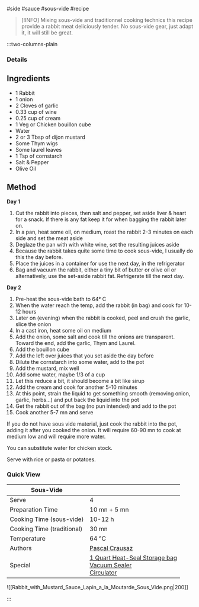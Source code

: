 #side #sauce #sous-vide #recipe

> [!INFO]
> Mixing sous-vide and traditionnel cooking technics this recipe provide a rabbit meat deliciously tender. No sous-vide gear, just adapt it, it will still be great.

:::two-columns-plain

### Details
## Ingredients

- 1 Rabbit
- 1 onion
- 2 Cloves of garlic
- 0.33 cup of wine
- 0.25 cup of cream
- 1 Veg or Chicken bouillon cube
- Water
- 2 or 3 Tbsp of dijon mustard
- Some Thym wigs
- Some laurel leaves
- 1 Tsp of cornstarch
- Salt & Pepper
- Olive Oil


## Method

**Day 1**

1. Cut the rabbit into pieces, then salt and pepper, set aside liver & heart for a snack. If there is any fat keep it for when bagging the rabbit later on.
2. In a pan, heat some oil, on medium, roast the rabbit 2-3 minutes on each side and set the meat aside
3. Deglaze the pan with with white wine, set the resulting juices aside
4. Because the rabbit takes quite some time to cook sous-vide, I usually do this the day before.
5. Place the juices in a container for use the next day, in the refrigerator
6. Bag and vacuum the rabbit, either a tiny bit of butter or olive oil or alternatively, use the set-aside rabbit fat. Refrigerate till the next day.

**Day 2**

1. Pre-heat the sous-vide bath to 64° C
2. When the water reach the temp, add the rabbit (in bag) and cook for 10-12 hours
3. Later on (evening) when the rabbit is cooked, peel and crush the garlic, slice the onion
4. In a cast iron, heat some oil on medium
5. Add the onion, some salt and cook till the onions are transparent. Toward the end, add the garlic, Thym and Laurel.
6. Add the bouillon cube
7. Add the left over juices that you set aside the day before
8. Dilute the cornstarch into some water, add to the pot
9. Add the mustard, mix well
10. Add some water, maybe 1/3 of a cup
11. Let this reduce a bit, it should become a bit like sirup
12. Add the cream and cook for another 5-10 minutes
13. At this point, strain the liquid to get something smooth (removing onion, garlic, herbs...) and put back the liquid into the pot
14. Get the rabbit out of the bag (no pun intended) and add to the pot
15. Cook another 5-7 mn and serve

  

If you do not have sous vide material, just cook the rabbit into the pot, adding it after you cooked the onion. It will require 60-90 mn to cook at medium low and will require more water. 

You can substitute water for chicken stock.

Serve with rice or pasta or potatoes.

  




### Quick View
| Sous-Vide                  |                                                |
| -------------------------- | ---------------------------------------------- |
| Serve                      | 4                                              |
| Preparation Time           | 10 mn + 5 mn                                   |
| Cooking Time (sous-vide)   | 10-12 h                                        |
| Cooking Time (traditional) | 30 mn                                          |
| Temperature                | 64 °C                                          |
| Authors                    | [Pascal Crausaz](mailto:pascal@askpascal.com)  |
| Special                    | [1 Quart Heat-Seal Storage bag](http://www.amazon.com/gp/product/B001T6LT0O/ref=oh_details_o02_s00_i00?ie=UTF8&psc=1)  <br>[Vacuum Sealer](http://www.amazon.com/gp/product/B0044XDA3S/ref=oh_details_o02_s00_i02?ie=UTF8&psc=1)  <br>[Circulator](https://www.cuisinetechnology.com/sousvide-professional-comparison.php) |

![[Rabbit_with_Mustard_Sauce_Lapin_a_la_Moutarde_Sous_Vide.png|200]]

:::

